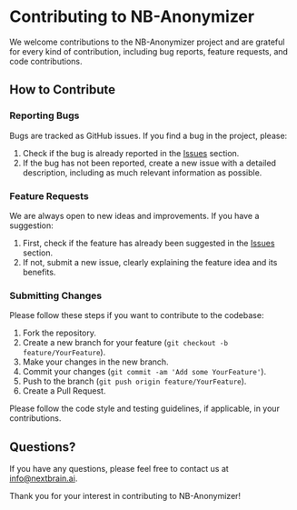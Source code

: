 # Contributing to NB-Anonymizer

We welcome contributions to the NB-Anonymizer project and are grateful for every kind of contribution, including bug reports, feature requests, and code contributions.

## How to Contribute

### Reporting Bugs

Bugs are tracked as GitHub issues. If you find a bug in the project, please:

1. Check if the bug is already reported in the [Issues](https://github.com/NextBrain-ai/Data-Anonymizer-Tool/issues) section.
2. If the bug has not been reported, create a new issue with a detailed description, including as much relevant information as possible.

### Feature Requests

We are always open to new ideas and improvements. If you have a suggestion:

1. First, check if the feature has already been suggested in the [Issues](https://github.com/NextBrain-ai/Data-Anonymizer-Tool/issues) section.
2. If not, submit a new issue, clearly explaining the feature idea and its benefits.

### Submitting Changes

Please follow these steps if you want to contribute to the codebase:

1. Fork the repository.
2. Create a new branch for your feature (`git checkout -b feature/YourFeature`).
3. Make your changes in the new branch.
4. Commit your changes (`git commit -am 'Add some YourFeature'`).
5. Push to the branch (`git push origin feature/YourFeature`).
6. Create a Pull Request.

Please follow the code style and testing guidelines, if applicable, in your contributions.

## Questions?

If you have any questions, please feel free to contact us at [info@nextbrain.ai](mailto:info@nextbrain.ai).

Thank you for your interest in contributing to NB-Anonymizer!

